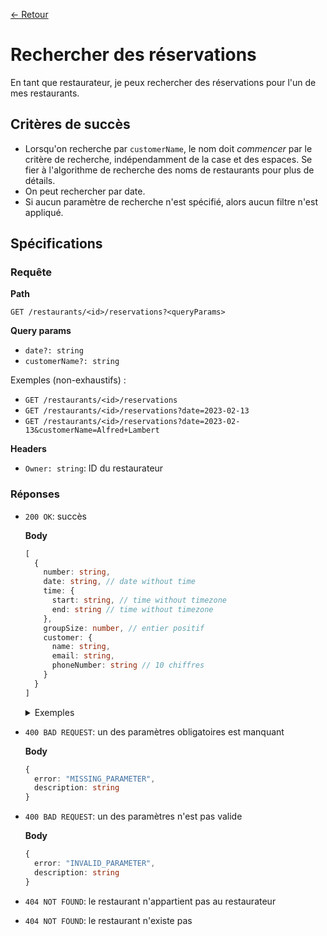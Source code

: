 [← Retour](../README.md)

# Rechercher des réservations

En tant que restaurateur, je peux rechercher des réservations pour l'un de mes restaurants.

## Critères de succès

- Lorsqu'on recherche par `customerName`, le nom doit *commencer* par le critère de recherche, indépendamment de la case et des espaces. Se fier à l'algorithme de recherche des noms de restaurants pour plus de détails.
- On peut rechercher par date.
- Si aucun paramètre de recherche n'est spécifié, alors aucun filtre n'est appliqué.

## Spécifications

### Requête

**Path**

`GET /restaurants/<id>/reservations?<queryParams>`

**Query params**

- `date?: string`
- `customerName?: string`

Exemples (non-exhaustifs) :

- `GET /restaurants/<id>/reservations`
- `GET /restaurants/<id>/reservations?date=2023-02-13`
- `GET /restaurants/<id>/reservations?date=2023-02-13&customerName=Alfred+Lambert`

**Headers**

- `Owner: string`: ID du restaurateur

### Réponses

- `200 OK`: succès

  **Body**

  ```ts
  [
    {
      number: string,
      date: string, // date without time
      time: {
        start: string, // time without timezone
        end: string // time without timezone
      },
      groupSize: number, // entier positif
      customer: {
        name: string,
        email: string,
        phoneNumber: string // 10 chiffres
      }
    }
  ]
  ```

  <details>
  <summary>Exemples</summary>

  ```json
  [
    {
      "number": "81hbhsd992h8s",
      "date": "2024-03-16",
      "time": {
        "start": "13:15:00",
        "end": "15:15:00",
      },
      "groupSize": 2,
      "customer": {
        "name": "John Deer",
        "email": "john.deer@gmail.com",
        "phoneNumber": "1234567890"
      }
    }
  ]
  ```

  ```json
  []
  ```
  </details>

- `400 BAD REQUEST`: un des paramètres obligatoires est manquant

  **Body**

  ```ts
  {
    error: "MISSING_PARAMETER",
    description: string
  }
  ```

- `400 BAD REQUEST`: un des paramètres n'est pas valide

  **Body**

  ```ts
  {
    error: "INVALID_PARAMETER",
    description: string
  }
  ```

- `404 NOT FOUND`: le restaurant n'appartient pas au restaurateur

- `404 NOT FOUND`: le restaurant n'existe pas
